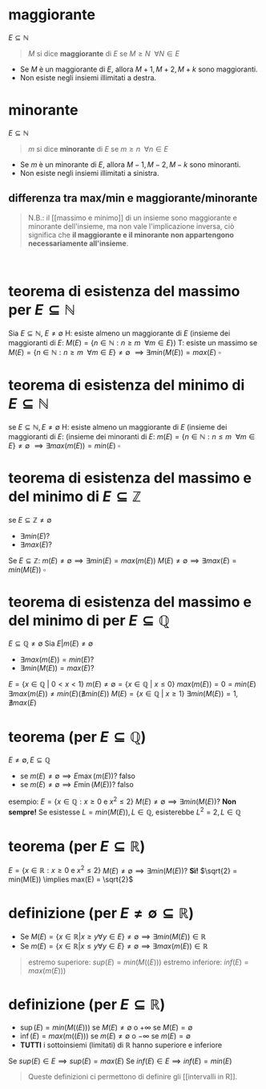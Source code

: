 
# maggiorante
$E \subseteq \mathbb{N}$
> $M$ si dice **maggiorante** di $E$ se $M \geq N\ \ \forall N \in E$

- Se $M$ è un maggiorante di $E$, allora $M+1, M+2, M+k$ sono maggioranti.
- Non esiste negli insiemi illimitati a destra.

# minorante
$E \subseteq \mathbb{N}$
>$m$ si dice **minorante** di $E$ se $m \geq n\ \ \forall n \in E$

- Se $m$ è un minorante di $E$, allora $M-1, M-2, M-k$ sono minoranti.
- Non esiste negli insiemi illimitati a sinistra.

## differenza tra max/min e maggiorante/minorante

>N.B.: il [[massimo e minimo]] di un insieme sono maggiorante e minorante dell'insieme, ma non vale l'implicazione inversa, ciò significa che **il maggiorante e il minorante non appartengono necessariamente all'insieme**.

&nbsp;

# teorema di esistenza del massimo per $E \subseteq \mathbb{N}$
Sia $E \subseteq \mathbb N$, $E \neq \emptyset$
H: esiste almeno un maggiorante di $E$ (insieme dei maggioranti di $E$: $M(E)=\{{n\in\mathbb{N}:n\geq m}\ \ \forall m \in E\}$)
T: esiste un massimo
se $M(E) = \{n \in \mathbb{N}: n\geq m\ \ \forall m \in E\} \neq \emptyset$
$\implies \exists min(M(E)) = max(E)$
$\square$
# teorema di esistenza del minimo di $E \subseteq \mathbb{N}$
se $E \subseteq \mathbb{N}, E\neq \emptyset$
H: esiste almeno un maggiorante di $E$ (insieme dei maggioranti di $E$:
(insieme dei minoranti di $E$: $m(E) = \{n \in \mathbb{N}: n\leq m\ \ \forall m \in E\} \neq \emptyset$
$\implies \exists max(m(E))=min(E)$
$\square$
# teorema di esistenza del massimo e del minimo di $E \subseteq \mathbb{Z}$
se $E \subseteq \mathbb{Z} \neq \emptyset$
- $\exists min(E) ?$
- $\exists max(E) ?$

Se $E \subseteq \mathbb{Z}$:
$m(E)\neq \emptyset \implies \exists min(E) = max(m(E))$
$M(E)\neq \emptyset \implies \exists max(E) = min(M(E))$
$\square$
# teorema di esistenza del massimo e del minimo di per $E \subseteq \mathbb{Q}$
$E \subseteq \mathbb{Q} \neq \emptyset$
Sia $E | m(E)\neq\emptyset$
- $\exists max(m(E)) = min(E)?$
- $\exists min(M(E))=max(E) ?$

$E = \{x\in\mathbb{Q}\ |\ 0<x<1\}$
$m(E)\neq\emptyset=\{x\in\mathbb{Q}\ |\ x\leq0\}$
$max(m(E))=0=min(E)$
$\exists max(m(E))\neq min(E) (\nexists min(E))$
$M(E)=\{x\in\mathbb{Q}\ |\ x\geq1\}$
$\exists min(M(E))=1,\nexists max(E)$

# teorema (per $E \subseteq \mathbb{Q}$)
$E\neq\emptyset, E\subseteq\mathbb{Q}$
- se $m(E)\neq\emptyset\implies E\max(m(E))$? falso
- se $m(E)\neq\emptyset\implies E\min(M(E))$? falso

esempio:
$E= \{x\in\mathbb{Q}:x\geq0\text{ e }x^2\leq2\}$
$M(E)\neq\emptyset \implies \exists min(M(E))$?
**Non sempre!** Se esistesse $L=min(M(E)), L\in\mathbb{Q}$, esisterebbe $L^2=2, L\in\mathbb{Q}$

# teorema (per $E \subseteq \mathbb{R}$)
$E= \{x\in\mathbb{R}:x\geq0\text{ e }x^2\leq2\}$
$M(E)\neq\emptyset \implies \exists min(M(E))$?
**Sì!** $\sqrt{2} = min(M(E)) \implies max(E) = \sqrt{2}$

# definizione (per $E\neq\emptyset\subseteq \mathbb{R}$)
- Se $M(E) = \{x\in\mathbb{R}|x\geq y \forall y \in E\}\neq \emptyset \implies \exists min(M(E)) \in \mathbb{R}$
- Se $m(E) = \{x\in\mathbb{R}|x\leq y \forall y \in E\}\neq \emptyset \implies \exists max(m(E)) \in \mathbb{R}$

>estremo superiore: $sup(E)=min(M((E)))$
>estremo inferiore: $inf(E)=max(m(E)))$

# definizione (per $E\subseteq \mathbb{R}$)
- $\sup(E)=min(M((E)))$ se $M(E)\neq\emptyset$ o $+\infty$ se $M(E)=\emptyset$
- $\inf(E)=max(m((E)))$ se $m(E)\neq\emptyset$ o $-\infty$ se $m(E)=\emptyset$
- **TUTTI** i sottoinsiemi (limitati) di $\mathbb{R}$ hanno superiore e inferiore

Se $sup(E)\in E \implies sup(E) = max(E)$
Se $inf(E)\in E \implies inf(E) = min(E)$

>Queste definizioni ci permettono di definire gli [[intervalli in R]].

